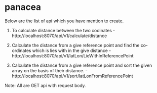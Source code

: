 # panacea

Below are the list of api which you have mention to create. 

1. To calculate distance between the two codinates 
  -http://localhost:8070/api/v1/calculate/distance
  
2. Calculate the distance from a give reference point and find the co-ordinates which is lies with in the give distance
  -http://localhost:8070/api/v1/latLon/LieWithInReferencePoint
  
3. Calculate the distance from a give reference point and sort the given array on the basis of their distance.
  -http://localhost:8070/api/v1/sort/latLonFromReferencePoint
 
Note: All are GET api with request body. 
  
